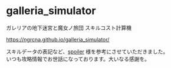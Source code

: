 # galleria_simulator
ガレリアの地下迷宮と魔女ノ旅団 スキルコスト計算機

https://ngrcna.github.io/galleria_simulator/

スキルデータの表記など、[spoiler](https://www.spoiler.jp/game/galleria/) 様を参考にさせていただきました。  
いつも攻略情報でお世話になっております。大いなる感謝を。 
